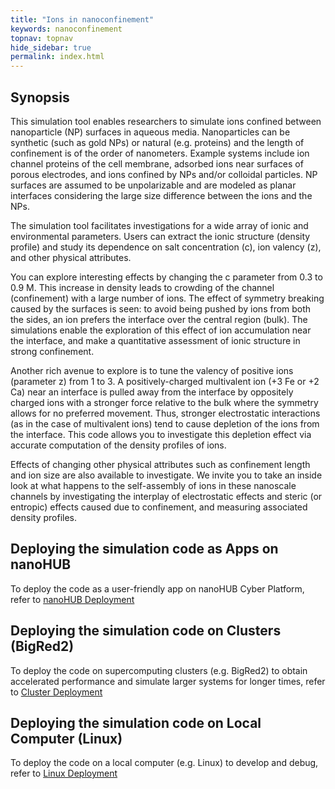 ```yaml
---
title: "Ions in nanoconfinement"
keywords: nanoconfinement
topnav: topnav
hide_sidebar: true
permalink: index.html
---
```


## Synopsis

This simulation tool enables researchers to simulate ions confined between nanoparticle (NP) surfaces in aqueous media. Nanoparticles can be synthetic (such as gold NPs) or natural (e.g. proteins) and the length of confinement is of the order of nanometers. Example systems include ion channel proteins of the cell membrane, adsorbed ions near surfaces of porous electrodes, and ions confined by NPs and/or colloidal particles. NP surfaces are assumed to be unpolarizable and are modeled as planar interfaces considering the large size difference between the ions and the NPs. 

The simulation tool facilitates investigations for a wide array of ionic and environmental parameters. Users can extract the ionic structure (density profile) and study its dependence on salt concentration (c), ion valency (z), and other physical attributes. 

You can explore interesting effects by changing the c parameter from 0.3 to 0.9 M. This increase in density leads to crowding of the channel (confinement) with a large number of ions. The effect of symmetry breaking caused by the surfaces is seen: to avoid being pushed by ions from both the sides, an ion prefers the interface over the central region (bulk). The simulations enable the exploration of this effect of ion accumulation near the interface, and make a quantitative assessment of ionic structure in strong confinement.

Another rich avenue to explore is to tune the valency of positive ions (parameter z) from 1 to 3. A positively-charged multivalent ion (+3 Fe or +2 Ca) near an interface is pulled away from the interface by oppositely charged ions with a stronger force relative to the bulk where the symmetry allows for no preferred movement. Thus, stronger electrostatic interactions (as in the case of multivalent ions) tend to cause depletion of the ions from the interface. This code allows you to investigate this depletion effect via accurate computation of the density profiles of ions. 

Effects of changing other physical attributes such as confinement length and ion size are also available to investigate. We invite you to take an inside look at what happens to the self-assembly of ions in these nanoscale channels by investigating the interplay of electrostatic effects and steric (or entropic) effects caused due to confinement, and measuring associated density profiles.

## Deploying the simulation code as Apps on nanoHUB
To deploy the code as a user-friendly app on nanoHUB Cyber Platform, refer to [nanoHUB Deployment](nanohub_deployment)

## Deploying the simulation code on Clusters (BigRed2)
To deploy the code on supercomputing clusters (e.g. BigRed2) to obtain accelerated performance and simulate larger systems for longer times, refer to [Cluster Deployment](cluster_bigred2_deployment)

## Deploying the simulation code on Local Computer (Linux)
To deploy the code on a local computer (e.g. Linux) to develop and debug, refer to [Linux Deployment](local_computer_deployment)

